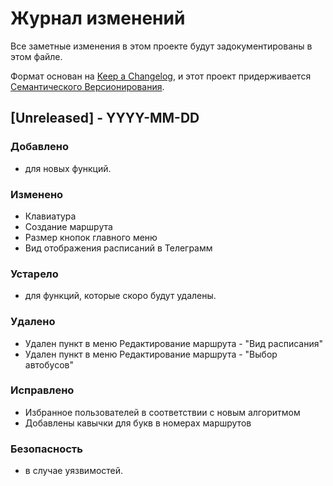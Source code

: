 # Журнал изменений

Все заметные изменения в этом проекте будут задокументированы в этом файле.

Формат основан на [Keep a Changelog](https://keepachangelog.com/ru/1.0.0/),
и этот проект придерживается [Семантического Версионирования](https://semver.org/lang/ru/spec/v2.0.0.html).

## [Unreleased] - YYYY-MM-DD

### Добавлено
- для новых функций.

### Изменено
- Клавиатура
- Создание маршрута
- Размер кнопок главного меню
- Вид отображения расписаний в Телеграмм

### Устарело
- для функций, которые скоро будут удалены.
### Удалено
- Удален пункт в меню Редактирование маршрута - "Вид расписания"
- Удален пункт в меню Редактирование маршрута - "Выбор автобусов"

### Исправлено
- Избранное пользователей в соответствии с новым алгоритмом
- Добавлены кавычки для букв в номерах маршрутов

### Безопасность
- в случае уязвимостей.
